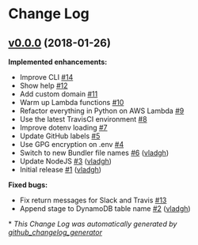 # Change Log

## [v0.0.0](https://github.com/vghn/vbot/tree/v0.0.0) (2018-01-26)
**Implemented enhancements:**

- Improve CLI [\#14](https://github.com/vghn/vbot/issues/14)
- Show help [\#12](https://github.com/vghn/vbot/issues/12)
- Add custom domain [\#11](https://github.com/vghn/vbot/issues/11)
- Warm up Lambda functions [\#10](https://github.com/vghn/vbot/issues/10)
- Refactor everything in Python on AWS Lambda [\#9](https://github.com/vghn/vbot/issues/9)
- Use the latest TravisCI environment [\#8](https://github.com/vghn/vbot/issues/8)
- Improve dotenv loading [\#7](https://github.com/vghn/vbot/issues/7)
- Update GitHub labels [\#5](https://github.com/vghn/vbot/issues/5)
- Use GPG encryption on .env [\#4](https://github.com/vghn/vbot/issues/4)
- Switch to new Bundler file names [\#6](https://github.com/vghn/vbot/pull/6) ([vladgh](https://github.com/vladgh))
- Update NodeJS [\#3](https://github.com/vghn/vbot/pull/3) ([vladgh](https://github.com/vladgh))
- Initial release [\#1](https://github.com/vghn/vbot/pull/1) ([vladgh](https://github.com/vladgh))

**Fixed bugs:**

- Fix return messages for Slack and Travis [\#13](https://github.com/vghn/vbot/issues/13)
- Append stage to DynamoDB table name [\#2](https://github.com/vghn/vbot/pull/2) ([vladgh](https://github.com/vladgh))



\* *This Change Log was automatically generated by [github_changelog_generator](https://github.com/skywinder/Github-Changelog-Generator)*